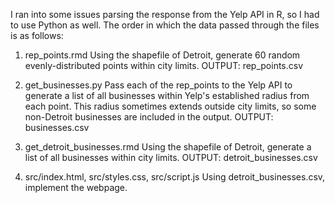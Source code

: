 I ran into some issues parsing the response from the Yelp API in R, so I had to use Python as well. The order in which the data passed through the files is as follows:

1. rep_points.rmd
Using the shapefile of Detroit, generate 60 random evenly-distributed points within city limits.
OUTPUT: rep_points.csv

2. get_businesses.py
Pass each of the rep_points to the Yelp API to generate a list of all businesses within Yelp's established radius from each point. This radius sometimes extends outside city limits, so some non-Detroit businesses are included in the output.
OUTPUT: businesses.csv

3. get_detroit_businesses.rmd
Using the shapefile of Detroit, generate a list of all businesses within city limits.
OUTPUT: detroit_businesses.csv

4. src/index.html, src/styles.css, src/script.js
Using detroit_businesses.csv, implement the webpage.
